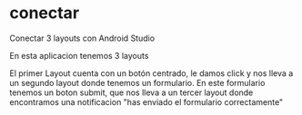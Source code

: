 # conectar
Conectar 3 layouts con Android Studio

En esta aplicacion tenemos 3 layouts 

El primer Layout 
cuenta con un botón centrado, le damos click y nos lleva a un segundo layout
donde tenemos un formulario.
En este formulario tenemos un boton submit, que nos lleva a un tercer
layout donde encontramos una notificacion "has enviado el formulario correctamente"


